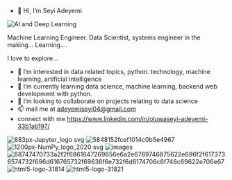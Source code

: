 - 👋 Hi, I’m Seyi Adeyemi





![AI and Deep Learning](https://user-images.githubusercontent.com/110699580/190907521-885161ab-c2ce-43ef-bffe-590863ff8f96.gif)

Machine Learning Engineer.
Data Scientist, systems engineer in the making...
Learning....

I love to explore... 
- 👀 I’m interested in data related topics, python.
technology, machine learning, artificial intelligence 
- 🌱 I’m currently learning data science, machine learning, backend web development with python.
- 💞️ I’m looking to collaborate on projects relating to data science 
- 📫 mail me at adeyemiseyi04@gmail.com
- connect with me https://www.linkedin.com/in/oluwaseyi-adeyemi-33b1ab197/

![883px-Jupyter_logo svg](https://user-images.githubusercontent.com/110699580/190903080-c3712b10-a9e1-4135-9d02-a834501e8019.png) ![5848152fcef1014c0b5e4967](https://user-images.githubusercontent.com/110699580/190902963-4ea9a217-dde8-45f5-8270-e549281f3334.png) ![1200px-NumPy_logo_2020 svg](https://user-images.githubusercontent.com/110699580/190903041-5bb8efc3-118b-4e80-9d37-f03cff795657.png) ![images](https://user-images.githubusercontent.com/110699580/190903108-abf9e9ac-fbbe-413d-8fa2-0b6541ba13f5.png) ![68747470733a2f2f6861647269656e6a2e6769746875622e696f2f6173736574732f696d616765732f69636f6e732f6d6174706c6f746c69622e706e67](https://user-images.githubusercontent.com/110699580/190903520-e23fcb0e-ddd2-45e8-afd3-f58341e340e1.png) ![html5-logo-31814](https://user-images.githubusercontent.com/110699580/190904245-f2c5945d-e5a7-4edb-a464-f47daf08cdfb.png) ![html5-logo-31821](https://user-images.githubusercontent.com/110699580/190904335-16b8ee84-1d33-45a6-b9d0-02bfe3fab039.png)


 



